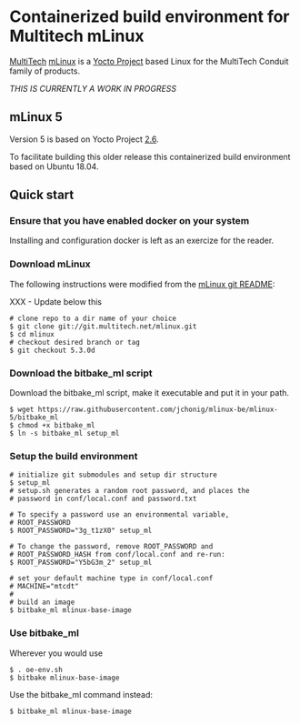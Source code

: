 # Containerized build environment for Multitech mLinux

[MultiTech](https://www.multitech.com/) [mLinux](http://www.multitech.net/developer/software/mlinux/about-mlinux/) is a [Yocto Project](https://www.yoctoproject.org/) based Linux for the MultiTech Conduit family of products.

*THIS IS CURRENTLY A WORK IN PROGRESS*

## mLinux 5
Version 5 is based on Yocto Project [2.6](https://www.yoctoproject.org/docs/2.6/ref-manual/ref-manual.html).

To facilitate building this older release this containerized build
environment based on Ubuntu 18.04.

## Quick start

### Ensure that you have enabled docker on your system

Installing and configuration docker is left as an exercize for the reader.

### Download mLinux 

The following instructions were modified from the [mLinux git README](http://git.multitech.net/cgi-bin/cgit.cgi/mlinux.git/tree/README):

XXX - Update below this

```
# clone repo to a dir name of your choice
$ git clone git://git.multitech.net/mlinux.git
$ cd mlinux
# checkout desired branch or tag
$ git checkout 5.3.0d
```
### Download the bitbake_ml script

Download the bitbake_ml script, make it executable and put it in your path.

```
$ wget https://raw.githubusercontent.com/jchonig/mlinux-be/mlinux-5/bitbake_ml
$ chmod +x bitbake_ml
$ ln -s bitbake_ml setup_ml
```

### Setup the build environment
```
# initialize git submodules and setup dir structure
$ setup_ml
# setup.sh generates a random root password, and places the
# password in conf/local.conf and password.txt

# To specify a password use an environmental variable,
# ROOT_PASSWORD
$ ROOT_PASSWORD="3g_t1zX0" setup_ml

# To change the password, remove ROOT_PASSWORD and
# ROOT_PASSWORD_HASH from conf/local.conf and re-run:
$ ROOT_PASSWORD="Y5bG3m_2" setup_ml

# set your default machine type in conf/local.conf
# MACHINE="mtcdt"
#
# build an image
$ bitbake_ml mlinux-base-image
```
### Use bitbake_ml

Wherever you would use
```
$ . oe-env.sh
$ bitbake mlinux-base-image
```

Use the bitbake_ml command instead:

```
$ bitbake_ml mlinux-base-image
```
